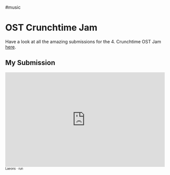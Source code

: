#music
# OST Crunchtime Jam
Have a look at all the amazing submissions for the 4. Crunchtime OST Jam [here](https://itch.io/jam/ost-composing-jam-crunchtime-04/entries). 
## My Submission
<iframe width="100%" height="300" scrolling="no" frameborder="no" allow="autoplay" src="https://w.soundcloud.com/player/?url=https%3A//api.soundcloud.com/tracks/2077178584&color=%23747c7c&auto_play=false&hide_related=false&show_comments=true&show_user=true&show_reposts=false&show_teaser=true&visual=true"></iframe><div style="font-size: 10px; line-break: anywhere;word-break: normal;overflow: hidden;white-space: nowrap;text-overflow: ellipsis; font-family: Interstate,Lucida Grande,Lucida Sans Unicode,Lucida Sans,Garuda,Verdana,Tahoma,sans-serif;font-weight: 100;"><a href="https://soundcloud.com/laeons" title="Laeons" target="_blank" style="text-decoration: none;">Laeons</a> · <a href="https://soundcloud.com/laeons/run" title="run" target="_blank" style="text-decoration: none;">run</a></div>
